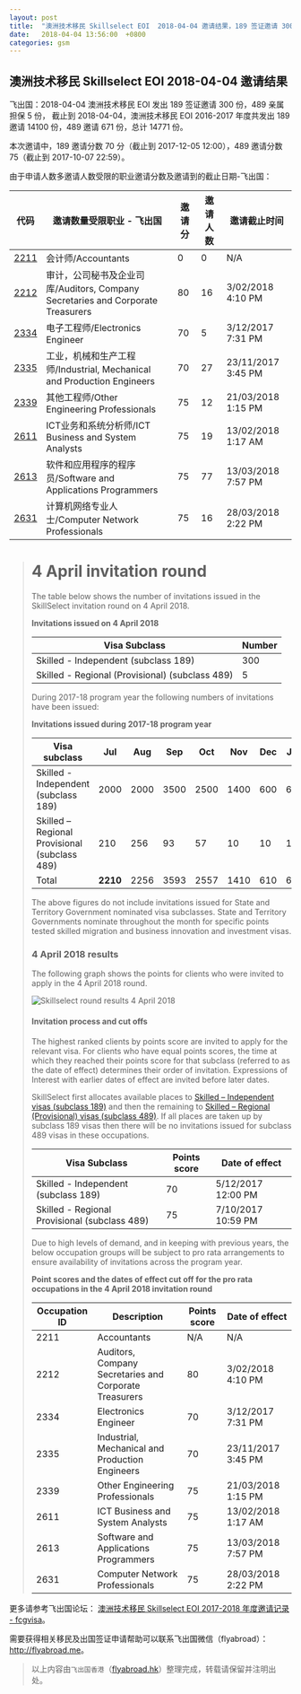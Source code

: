```yaml
---
layout: post
title:  "澳洲技术移民 Skillselect EOI  2018-04-04 邀请结果，189 签证邀请 300 份，489 亲属担保 5 份"
date:   2018-04-04 13:56:00  +0800
categories: gsm
---
```


## 澳洲技术移民 Skillselect EOI  2018-04-04 邀请结果

飞出国：2018-04-04 澳洲技术移民 EOI 发出 189 签证邀请 300 份，489 亲属担保 5 份，
截止到 2018-04-04，澳洲技术移民 EOI 2016-2017 年度共发出 189 邀请 14100 份，489 邀请 671 份，总计 14771 份。

本次邀请中，189 邀请分数 70 分（截止到 2017-12-05 12:00），489 邀请分数 75（截止到 2017-10-07 22:59）。

由于申请人数多邀请人数受限的职业邀请分数及邀请到的截止日期-飞出国：

代码 | 邀请数量受限职业 - 飞出国 | 邀请分 | 邀请人数 | 邀请截止时间
---- | ----------------------- | ----- | ------- | -----------
[2211] | 会计师/Accountants | 0 | 0 | N/A
[2212] | 审计，公司秘书及企业司库/Auditors, Company Secretaries and Corporate Treasurers | 80 | 16 | 3/02/2018 4:10 PM
[2334] | 电子工程师/Electronics Engineer | 70 | 5 | 3/12/2017 7:31 PM
[2335] | 工业，机械和生产工程师/Industrial, Mechanical and Production Engineers | 70 | 27 | 23/11/2017 3:45 PM
[2339] | 其他工程师/Other Engineering Professionals | 75 | 12 | 21/03/2018 1:15 PM
[2611] | ICT业务和系统分析师/ICT Business and System Analysts | 75 | 19 | 13/02/2018 1:17 AM
[2613] | 软件和应用程序的程序员/Software and Applications Programmers | 75 | 77 | 13/03/2018 7:57 PM
[2631] | 计算机网络专业人士/Computer Network Professionals | 75 | 16 | 28/03/2018 2:22 PM

> # 4 April invitation round
> 
> The table below shows the number of invitations issued in the SkillSelect invitation round on&nbsp;4 April 2018.
> 
> **Invitations issued on 4 April&nbsp;2018**
> 
> | Visa Subclass | Number |
> | --- | --- |
> | Skilled - Independent (subclass 189) | 300 |
> | Skilled - Regional (Provisional) (subclass 489) | 5 |
> 
> During 2017-18 program year the following numbers of invitations have been issued:
> 
> **Invitations issued during 2017-18 program year**
> 
> | Visa subclass | Jul | Aug | Sep | Oct | Nov | Dec | Jan | Feb | Mar | Apr | May | June | Total |
> | --- | --- | --- | --- | --- | --- | --- | --- | --- | --- | --- | --- | --- | --- |
> | Skilled - Independent (subclass 189) | 2000 | 2000 | 3500 | 2500 | 1400 | 600 | 600 | 600 | 600 | 300 | ​ | ​ | 14100 |
> | Skilled – Regional Provisional (subclass 489) | 210 | 256 | 93 | 57 | 10 | 10 | 10 | 10 | 10 | 5 | ​ | ​ | 671 |
> | Total | **2210** | 2256 | 3593 | 2557 | 1410 | 610 | 610 | 610 | 610 | 305 | ​ | ​ | **14771** |
> 
> The above figures do not include invitations issued for State and Territory Government nominated visa subclasses. State and Territory Governments nominate throughout the month for specific points tested skilled migration and business innovation and investment visas.
> 
> ### 4 April 2018 results
> 
> The following graph shows the points for clients who were invited to apply in the&nbsp;4 April 2018 round.
> 
> ![Skillselect round results 4 April 2018](https://www.homeaffairs.gov.au/WorkinginAustralia/PublishingImages/04042018-skillselect-results.JPG)
> 
> #### Invitation process and cut offs
> 
> The highest ranked clients by points score are invited to apply for the relevant visa. For clients who have equal points scores, the time at which they reached their points score for that subclass (referred to as the date of effect) determines their order of invitation. Expressions of Interest with earlier dates of effect are invited before later dates.
> 
> SkillSelect first allocates available places to 
 [Skilled – Independent visas (subclass 189)](http://js.flyabroad.com.hk/au/189) and then the remaining to 
 [Skilled – Regional (Provisional) visas (subclass 489)](http://js.flyabroad.com.hk/au/489). If all places are taken up by subclass 189 visas then there will be no invitations issued for subclass 489 visas in these occupations.
> 
> | Visa Subclass | Points score | Date of effect |
> | --- | --- | --- |
> | Skilled - Independent (subclass 189) | 70 | 5/12/2017&nbsp; 12:00 PM |
> | Skilled - Regional Provisional (subclass 489) | 75 | 7/10/2017&nbsp; 10:59 PM |
> 
> Due to high levels of demand, and in keeping with previous years, the below occupation groups will be subject to pro rata arrangements to ensure availability of invitations across the program year.
> 
> **Point scores and the dates of effect cut off for the pro rata occupations in the&nbsp;4 April&nbsp;2018 invitation round**
> 
> | Occupation ID | Description | Points score | Date of effect |
> | --- | --- | --- | --- |
> | 2211 | Accountants | N/A | N/A |
> | 2212 | Auditors, Company Secretaries and Corporate Treasurers | 80 | 3/02/2018&nbsp; 4:10 PM |
> | 2334 | Electronics Engineer | 70 | 3/12/2017&nbsp; 7:31 PM |
> | 2335 | Industrial, Mechanical and Production Engineers | 70 | 23/11/2017&nbsp; 3:45 PM |
> | 2339 | Other Engineering Professionals | 75 | 21/03/2018&nbsp; 1:15 PM |
> | 2611 | ICT Business and System Analysts | 75 | 13/02/2018&nbsp; 1:17 AM |
> | 2613 | Software and Applications Programmers | 75 | 13/03/2018&nbsp; 7:57 PM |
> | 2631 | Computer Network Professionals | 75 | 28/03/2018&nbsp; 2:22 PM |

更多请参考飞出国论坛： [澳洲技术移民 Skillselect EOI 2017-2018 年度邀请记录 - fcgvisa](http://bbs.fcgvisa.com/t/skillselect-eoi-2017-2018/24327)。

需要获得相关移民及出国签证申请帮助可以联系飞出国微信（flyabroad）： <a href="http://flyabroad.me/contact" target="_blank">http://flyabroad.me</a>。

> 以上内容由`飞出国香港`（<a href="http://flyabroad.hk/" target="_blank">flyabroad.hk</a>）整理完成，转载请保留并注明出处。


[2211]: http://bbs.fcgvisa.com/t/flyabroad/7058
[2212]: http://bbs.fcgvisa.com/t/flyabroad/7059
[2334]: http://bbs.fcgvisa.com/t/flyabroad/7089
[2335]: http://bbs.fcgvisa.com/t/flyabroad/7090
[2339]: http://bbs.fcgvisa.com/t/flyabroad/7092
[2611]: http://bbs.fcgvisa.com/t/flyabroad/7133
[2613]: http://bbs.fcgvisa.com/t/flyabroad/7134
[2631]: http://bbs.fcgvisa.com/t/flyabroad/7136

